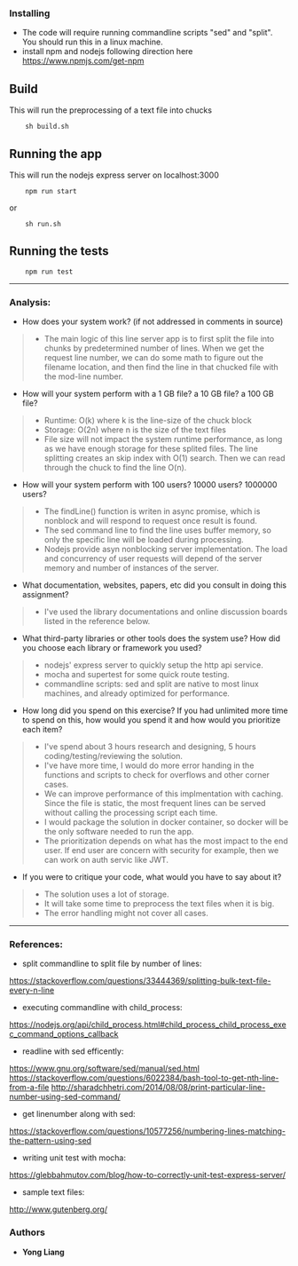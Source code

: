 
### Installing
* The code will require running commandline scripts "sed" and "split". You should run this in a linux machine.
* install npm and nodejs following direction here
https://www.npmjs.com/get-npm

## Build
This will run the preprocessing of a text file into chucks
```
    sh build.sh
```

## Running the app
This will run the nodejs express server on localhost:3000
```
    npm run start
```
or
```
    sh run.sh
```
## Running the tests
```
    npm run test
```
---

### Analysis:
* How does your system work? (if not addressed in comments in source)
> * The main logic of this line server app is to first split the file into chunks by predetermined number of lines. When we get the request line number, we can do some math to figure out the filename location, and then find the line in that chucked file with the mod-line number.

* How will your system perform with a 1 GB file? a 10 GB file? a 100 GB file?
> * Runtime: O(k) where k is the line-size of the chuck block
> * Storage: O(2n) where n is the size of the text files
> * File size will not impact the system runtime performance, as long as we have enough storage for these splited files. The line splitting creates an skip index with O(1) search. Then we can read through the chuck to find the line O(n). 

* How will your system perform with 100 users? 10000 users? 1000000 users?
> * The findLine() function is writen in async promise, which is nonblock and will respond to request once result is found.
> * The sed command line to find the line uses buffer memory, so only the specific line will be loaded during processing.
> * Nodejs provide asyn nonblocking server implementation. The load and concurrency of user requests will depend of the server memory and number of instances of the server. 

* What documentation, websites, papers, etc did you consult in doing this assignment?
> * I've used the library documentations and online discussion boards listed in the reference below. 

* What third-party libraries or other tools does the system use? How did you choose each library or framework you used?
> * nodejs' express server to quickly setup the http api service. 
> * mocha and supertest for some quick route testing.
> * commandline scripts: sed and split are native to most linux machines, and already optimized for performance. 

* How long did you spend on this exercise? If you had unlimited more time to spend on this, how would you spend it and how would you prioritize each item?
> * I've spend about 3 hours research and designing, 5 hours coding/testing/reviewing the solution.
> * I've have more time, I would do more error handing in the functions and scripts to check for overflows and other corner cases. 
> * We can improve performance of this implmentation with caching. Since the file is static, the most frequent lines can be served without calling the processing script each time.
> * I would package the solution in docker container, so docker will be the only software needed to run the app. 
> * The prioritization depends on what has the most impact to the end user. If end user are concern with security for example, then we can work on auth servic like JWT.

* If you were to critique your code, what would you have to say about it?
> * The solution uses a lot of storage. 
> * It will take some time to preprocess the text files when it is big. 
> * The error handling might not cover all cases. 

---
### References:
* split commandline to split file by number of lines:

https://stackoverflow.com/questions/33444369/splitting-bulk-text-file-every-n-line

* executing commandline with child_process:

https://nodejs.org/api/child_process.html#child_process_child_process_exec_command_options_callback

* readline with sed efficently:

https://www.gnu.org/software/sed/manual/sed.html
https://stackoverflow.com/questions/6022384/bash-tool-to-get-nth-line-from-a-file
http://sharadchhetri.com/2014/08/08/print-particular-line-number-using-sed-command/

* get linenumber along with sed:

https://stackoverflow.com/questions/10577256/numbering-lines-matching-the-pattern-using-sed

* writing unit test with mocha:

https://glebbahmutov.com/blog/how-to-correctly-unit-test-express-server/

* sample text files:

http://www.gutenberg.org/



### Authors
* **Yong Liang** 